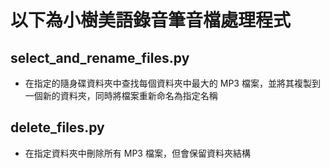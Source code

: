 # 以下為小樹美語錄音筆音檔處理程式

## select_and_rename_files.py
- 在指定的隨身碟資料夾中查找每個資料夾中最大的 MP3 檔案，並將其複製到一個新的資料夾，同時將檔案重新命名為指定名稱

## delete_files.py
- 在指定資料夾中刪除所有 MP3 檔案，但會保留資料夾結構
